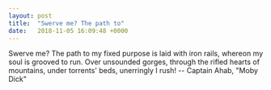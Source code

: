 ```yaml
---
layout: post
title:  "Swerve me? The path to"
date:   2018-11-05 16:09:48 +0000
---
```

Swerve me?  The path to my fixed purpose is laid with iron rails,
whereon my soul is grooved to run.  Over unsounded gorges, through
the rifled hearts of mountains, under torrents' beds, unerringly I rush!
		-- Captain Ahab, "Moby Dick"

